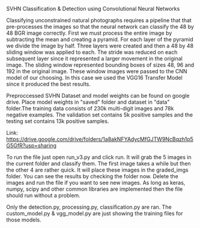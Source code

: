 SVHN Classification & Detection using Convolutional Neural Networks

Classifying unconstrained natural photographs requires a pipeline that that pre-processes the
images so that the neural network can classify the 48 by 48 BGR image correctly. First we must
process the entire image by subtracting the mean and creating a pyramid. For each layer of the pyramid
we divide the image by half. Three layers were created and then a 48 by 48 sliding window was applied
to each. The stride was reduced on each subsequent layer since it represented a larger movement in the
original image. The sliding window represented bounding boxes of sizes 48, 96 and 192 in the original
image. These window images were passed to the CNN model of our choosing. In this case we used the
VGG16 Transfer Model since it produced the best results.

Preproccessed SVHN Dataset and model weights can be found on google drive. Place model weights in "saved" folder and dataset in "data" folder.The training data consists of 230k multi-digit images and 78k negative examples. The
validation set contains 5k positive samples and the testing set contains 13k positive samples.

Link: https://drive.google.com/drive/folders/1a8akNFYAdycMfGJTW9NcBqzh1p5G5GfR?usp=sharing



To run the file just open run_v3.py and click run. It will grab the 5 images in the current folder and classify them. The first image takes a while but then the other 4 are rather quick. It will place these images in the graded_imgs folder. You can see the results by checking the folder now. Delete the images and run the file if you want to see new images. As long as keras, numpy, scipy and other common libraries are implemented then the file should run without a problem.

Only the detection.py, processing.py, classification.py are ran. The custom_model.py & vgg_model.py are just showing the training files for those models.

